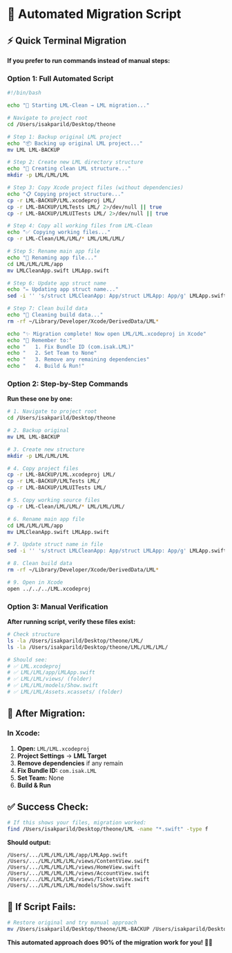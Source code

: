 # 🤖 Automated Migration Script

## ⚡ **Quick Terminal Migration**

**If you prefer to run commands instead of manual steps:**

### **Option 1: Full Automated Script**
```bash
#!/bin/bash

echo "🚀 Starting LML-Clean → LML migration..."

# Navigate to project root
cd /Users/isakparild/Desktop/theone

# Step 1: Backup original LML project
echo "📦 Backing up original LML project..."
mv LML LML-BACKUP

# Step 2: Create new LML directory structure
echo "📁 Creating clean LML structure..."
mkdir -p LML/LML/LML

# Step 3: Copy Xcode project files (without dependencies)
echo "📋 Copying project structure..."
cp -r LML-BACKUP/LML.xcodeproj LML/
cp -r LML-BACKUP/LMLTests LML/ 2>/dev/null || true
cp -r LML-BACKUP/LMLUITests LML/ 2>/dev/null || true

# Step 4: Copy all working files from LML-Clean
echo "✅ Copying working files..."
cp -r LML-Clean/LML/LML/* LML/LML/LML/

# Step 5: Rename main app file
echo "🔄 Renaming app file..."
cd LML/LML/LML/app
mv LMLCleanApp.swift LMLApp.swift

# Step 6: Update app struct name
echo "✏️ Updating app struct name..."
sed -i '' 's/struct LMLCleanApp: App/struct LMLApp: App/g' LMLApp.swift

# Step 7: Clean build data
echo "🧹 Cleaning build data..."
rm -rf ~/Library/Developer/Xcode/DerivedData/LML*

echo "✨ Migration complete! Now open LML/LML.xcodeproj in Xcode"
echo "📱 Remember to:"
echo "   1. Fix Bundle ID (com.isak.LML)"
echo "   2. Set Team to None"
echo "   3. Remove any remaining dependencies"
echo "   4. Build & Run!"
```

### **Option 2: Step-by-Step Commands**
**Run these one by one:**

```bash
# 1. Navigate to project root
cd /Users/isakparild/Desktop/theone

# 2. Backup original
mv LML LML-BACKUP

# 3. Create new structure
mkdir -p LML/LML/LML

# 4. Copy project files
cp -r LML-BACKUP/LML.xcodeproj LML/
cp -r LML-BACKUP/LMLTests LML/
cp -r LML-BACKUP/LMLUITests LML/

# 5. Copy working source files
cp -r LML-Clean/LML/LML/* LML/LML/LML/

# 6. Rename main app file
cd LML/LML/LML/app
mv LMLCleanApp.swift LMLApp.swift

# 7. Update struct name in file
sed -i '' 's/struct LMLCleanApp: App/struct LMLApp: App/g' LMLApp.swift

# 8. Clean build data
rm -rf ~/Library/Developer/Xcode/DerivedData/LML*

# 9. Open in Xcode
open ../../../LML.xcodeproj
```

### **Option 3: Manual Verification**
**After running script, verify these files exist:**

```bash
# Check structure
ls -la /Users/isakparild/Desktop/theone/LML/
ls -la /Users/isakparild/Desktop/theone/LML/LML/LML/

# Should see:
# ✅ LML.xcodeproj
# ✅ LML/LML/app/LMLApp.swift
# ✅ LML/LML/views/ (folder)
# ✅ LML/LML/models/Show.swift
# ✅ LML/LML/Assets.xcassets/ (folder)
```

## 🎯 **After Migration:**

### **In Xcode:**
1. **Open:** `LML/LML.xcodeproj`
2. **Project Settings** → **LML Target**
3. **Remove dependencies** if any remain
4. **Fix Bundle ID:** `com.isak.LML`
5. **Set Team:** None
6. **Build & Run**

## ✅ **Success Check:**
```bash
# If this shows your files, migration worked:
find /Users/isakparild/Desktop/theone/LML -name "*.swift" -type f
```

**Should output:**
```
/Users/.../LML/LML/LML/app/LMLApp.swift
/Users/.../LML/LML/LML/views/ContentView.swift
/Users/.../LML/LML/LML/views/HomeView.swift
/Users/.../LML/LML/LML/views/AccountView.swift
/Users/.../LML/LML/LML/views/TicketsView.swift
/Users/.../LML/LML/LML/models/Show.swift
```

## 🚨 **If Script Fails:**
```bash
# Restore original and try manual approach
mv /Users/isakparild/Desktop/theone/LML-BACKUP /Users/isakparild/Desktop/theone/LML
```

**This automated approach does 90% of the migration work for you!** 🤖✨ 
